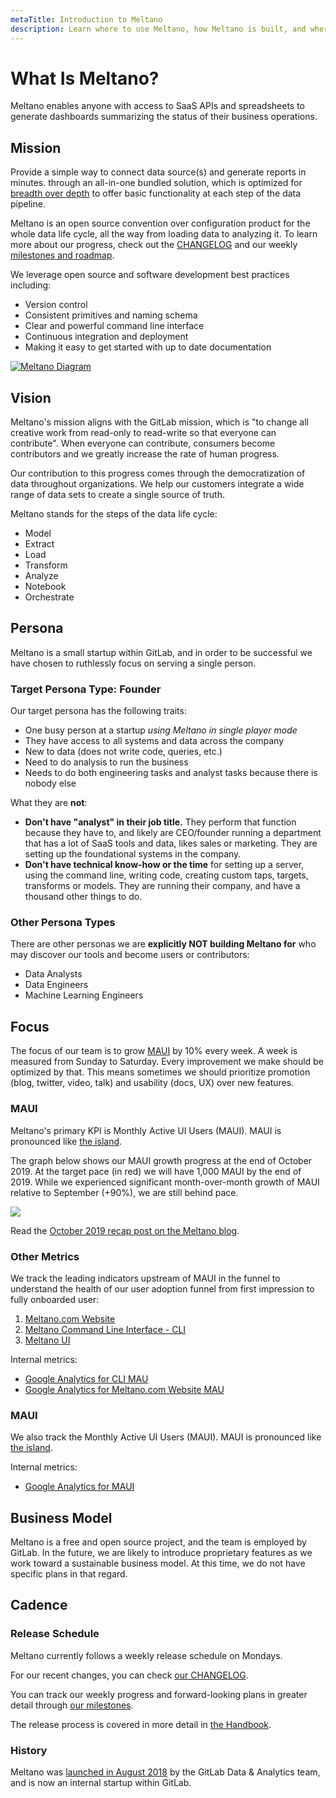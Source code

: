 ```yaml
---
metaTitle: Introduction to Meltano
description: Learn where to use Meltano, how Meltano is built, and where to get started. 
---
```


# What Is Meltano?

Meltano enables anyone with access to SaaS APIs and spreadsheets to generate dashboards summarizing the status of their business operations.

## Mission

Provide a simple way to connect data source(s) and generate reports in minutes. through an all-in-one bundled solution, which is optimized for [breadth over depth](https://about.gitlab.com/company/strategy/#breadth-over-depth) to offer basic functionality at each step of the data pipeline.

Meltano is an open source convention over configuration product for the whole data life cycle, all the way from loading data to analyzing it. To learn more about our progress, check out the [CHANGELOG](https://gitlab.com/meltano/meltano/blob/master/CHANGELOG.md) and our weekly [milestones and roadmap](https://gitlab.com/groups/meltano/-/milestones).

We leverage open source and software development best practices including:

- Version control
- Consistent primitives and naming schema
- Clear and powerful command line interface
- Continuous integration and deployment
- Making it easy to get started with up to date documentation

[![Meltano Diagram](/meltano-diagram.png)](/meltano-diagram.png)

## Vision

Meltano's mission aligns with the GitLab mission, which is "to change all creative work from read-only to read-write so that everyone can contribute". When everyone can contribute, consumers become contributors and we greatly increase the rate of human progress.

Our contribution to this progress comes through the democratization of data throughout organizations. We help our customers integrate a wide range of data sets to create a single source of truth.

Meltano stands for the steps of the data life cycle:

- Model
- Extract
- Load
- Transform
- Analyze
- Notebook
- Orchestrate

## Persona

Meltano is a small startup within GitLab, and in order to be successful we have chosen to ruthlessly focus on serving a single person.

### Target Persona Type: Founder

Our target persona has the following traits:
*  One busy person at a startup *using Meltano in single player mode*
*  They have access to all systems and data across the company
*  New to data (does not write code, queries, etc.)
*  Need to do analysis to run the business 
*  Needs to do both engineering tasks and analyst tasks because there is nobody else

What they are **not**:
*  **Don't have "analyst" in their job title.** They perform that function because they have to, and likely are CEO/founder running a department that has a lot of SaaS tools and data, likes sales or marketing. They are setting up the foundational systems in the company.
*  **Don't have technical know-how or the time** for setting up a server, using the command line, writing code, creating custom taps, targets, transforms or models. They are running their company, and have a thousand other things to do.

### Other Persona Types

There are other personas we are **explicitly NOT building Meltano for** who may discover our tools and become users or contributors:

* Data Analysts
* Data Engineers
* Machine Learning Engineers

## Focus

The focus of our team is to grow [MAUI](#maui) by 10% every week.
A week is measured from Sunday to Saturday.
Every improvement we make should be optimized by that.
This means sometimes we should prioritize promotion (blog, twitter, video, talk) and usability (docs, UX) over new features.

### MAUI

Meltano's primary KPI is Monthly Active UI Users (MAUI). MAUI is pronounced like [the island](https://en.wikipedia.org/wiki/Maui).

The graph below shows our MAUI growth progress at the end of October 2019. At the target pace (in red) we will have 1,000 MAUI by the end of 2019. While we experienced significant month-over-month growth of MAUI relative to September (+90%), we are still behind pace.

<img src="https://meltano.com/blog/wp-content/uploads/2019/11/Meltano-MAUI-Growth_-Actual-vs.-10-WoW-Goal.png">

Read the [October 2019 recap post on the Meltano blog](https://meltano.com/blog/2019/11/04/meltano-month-in-review-october-2019/).


### Other Metrics

We track the leading indicators upstream of MAUI in the funnel to understand the health of our user adoption funnel from first impression to fully onboarded user:

1. [Meltano.com Website](https://meltano.com)
2. [Meltano Command Line Interface - CLI](https://meltano.com/developer-tools/command-line-interface.html)
3. [Meltano UI](https://meltano.com/developer-tools/architecture.html#meltano-ui)

Internal metrics:

- [Google Analytics for CLI MAU](https://analytics.google.com/analytics/web/?utm_source=marketingplatform.google.com&utm_medium=et&utm_campaign=marketingplatform.google.com%2Fabout%2Fanalytics%2F#/report/visitors-actives/a132758957w192718180p188392047/_u.date00=20190209&_u.date01=20190308&active_users.metricKeys=%5B0,1,2,3%5D/)
- [Google Analytics for Meltano.com Website MAU](https://analytics.google.com/analytics/web/?utm_source=marketingplatform.google.com&utm_medium=et&utm_campaign=marketingplatform.google.com%2Fabout%2Fanalytics%2F#/report/visitors-actives/a132758957w192515807p188274549/_u.date00=20190209&_u.date01=20190308&active_users.metricKeys=%5B0,1,2,3%5D)

### MAUI

We also track the Monthly Active UI Users (MAUI). MAUI is pronounced like [the island](https://en.wikipedia.org/wiki/Maui).

Internal metrics:

- [Google Analytics for MAUI](https://analytics.google.com/analytics/web/?utm_source=marketingplatform.google.com&utm_medium=et&utm_campaign=marketingplatform.google.com%2Fabout%2Fanalytics%2F#/report/visitors-actives/a132758957w192645310p188384771/_u.date00=20190209&_u.date01=20190308&active_users.metricKeys=%5B0,1,2,3%5D/)

## Business Model

Meltano is a free and open source project, and the team is employed by GitLab. In the future, we are likely to introduce proprietary features as we work toward a sustainable business model. At this time, we do not have specific plans in that regard.

 ## Cadence

 ### Release Schedule

Meltano currently follows a weekly release schedule on Mondays.

For our recent changes, you can check [our CHANGELOG](https://gitlab.com/meltano/meltano/blob/master/CHANGELOG.md#unreleased).

You can track our weekly progress and forward-looking plans in greater detail through [our milestones](https://gitlab.com/groups/meltano/-/milestones).

The release process is covered in more detail in [the Handbook](/handbook/engineering/#release-process).

### History

Meltano was [launched in August 2018](https://about.gitlab.com/2018/08/01/hey-data-teams-we-are-working-on-a-tool-just-for-you/) by the GitLab Data & Analytics team, and is now an internal startup within GitLab.


